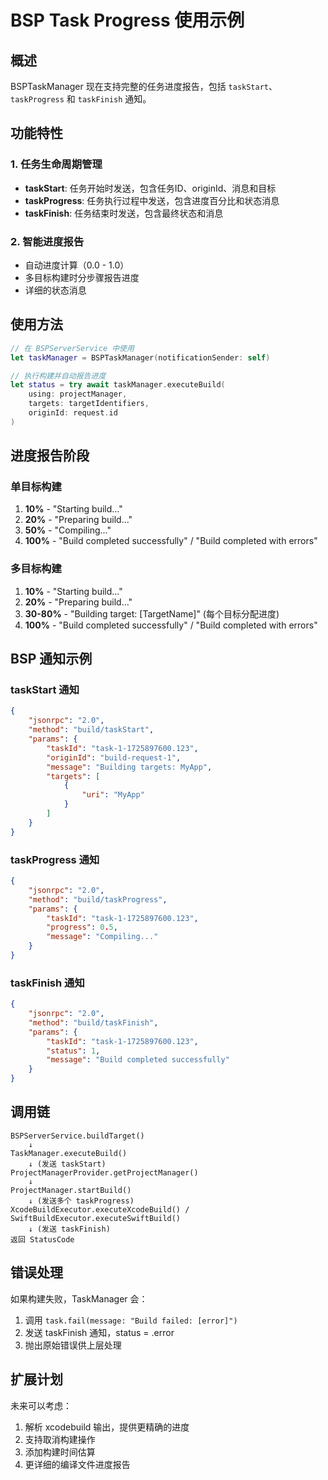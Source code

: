 # BSP Task Progress 使用示例

## 概述

BSPTaskManager 现在支持完整的任务进度报告，包括 `taskStart`、`taskProgress` 和 `taskFinish` 通知。

## 功能特性

### 1. 任务生命周期管理
- **taskStart**: 任务开始时发送，包含任务ID、originId、消息和目标
- **taskProgress**: 任务执行过程中发送，包含进度百分比和状态消息
- **taskFinish**: 任务结束时发送，包含最终状态和消息

### 2. 智能进度报告
- 自动进度计算（0.0 - 1.0）
- 多目标构建时分步骤报告进度
- 详细的状态消息

## 使用方法

```swift
// 在 BSPServerService 中使用
let taskManager = BSPTaskManager(notificationSender: self)

// 执行构建并自动报告进度
let status = try await taskManager.executeBuild(
    using: projectManager,
    targets: targetIdentifiers,
    originId: request.id
)
```

## 进度报告阶段

### 单目标构建
1. **10%** - "Starting build..."
2. **20%** - "Preparing build..."
3. **50%** - "Compiling..."
4. **100%** - "Build completed successfully" / "Build completed with errors"

### 多目标构建
1. **10%** - "Starting build..."
2. **20%** - "Preparing build..."
3. **30-80%** - "Building target: [TargetName]" (每个目标分配进度)
4. **100%** - "Build completed successfully" / "Build completed with errors"

## BSP 通知示例

### taskStart 通知
```json
{
    "jsonrpc": "2.0",
    "method": "build/taskStart",
    "params": {
        "taskId": "task-1-1725897600.123",
        "originId": "build-request-1",
        "message": "Building targets: MyApp",
        "targets": [
            {
                "uri": "MyApp"
            }
        ]
    }
}
```

### taskProgress 通知
```json
{
    "jsonrpc": "2.0",
    "method": "build/taskProgress",
    "params": {
        "taskId": "task-1-1725897600.123",
        "progress": 0.5,
        "message": "Compiling..."
    }
}
```

### taskFinish 通知
```json
{
    "jsonrpc": "2.0",
    "method": "build/taskFinish",
    "params": {
        "taskId": "task-1-1725897600.123",
        "status": 1,
        "message": "Build completed successfully"
    }
}
```

## 调用链

```
BSPServerService.buildTarget()
    ↓
TaskManager.executeBuild()
    ↓ (发送 taskStart)
ProjectManagerProvider.getProjectManager()
    ↓
ProjectManager.startBuild()
    ↓ (发送多个 taskProgress)
XcodeBuildExecutor.executeXcodeBuild() / SwiftBuildExecutor.executeSwiftBuild()
    ↓ (发送 taskFinish)
返回 StatusCode
```

## 错误处理

如果构建失败，TaskManager 会：
1. 调用 `task.fail(message: "Build failed: [error]")`
2. 发送 taskFinish 通知，status = .error
3. 抛出原始错误供上层处理

## 扩展计划

未来可以考虑：
1. 解析 xcodebuild 输出，提供更精确的进度
2. 支持取消构建操作
3. 添加构建时间估算
4. 更详细的编译文件进度报告
